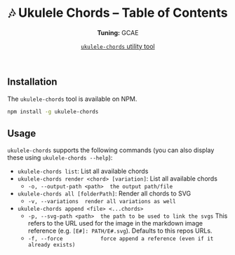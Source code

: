 <div align="center">
	<h1>🎶 Ukulele Chords – Table of Contents</h1>
	<p>
		<strong>Tuning:</strong> GCAE
	</p>
	<p>
    	<a href="https://github.com/capevace/ukulele-chords"><code>ukulele-chords</code> utility tool</a>
	</p>
</div>
<br>

## Installation
The `ukulele-chords` tool is available on NPM.
```sh
npm install -g ukulele-chords
```

## Usage
`ukulele-chords` supports the following commands (you can also display these using `ukulele-chords --help`):
- `ukulele-chords list`: List all available chords
- `ukulele-chords render <chord> [variation]`: List all available chords
	- `-o, --output-path <path>  the output path/file`
- `ukulele-chords all [folderPath]`: Render all chords to SVG
	- `-v, --variations  render all variations as well`
- `ukulele-chords append <file> <...chords>`
	- `-p, --svg-path <path>  the path to be used to link the svgs`
		This refers to the URL used for the image in the markdown image reference (e.g. `[E#]: PATH/E#.svg`). Defaults to this repos URLs.
	- `-f, --force            force append a reference (even if it already exists)`